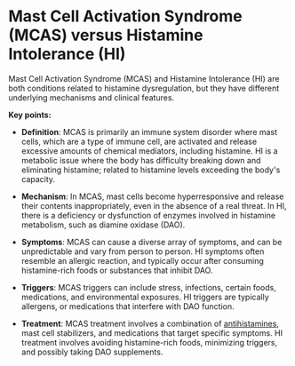 # Mast Cell Activation Syndrome (MCAS) versus Histamine Intolerance (HI)

Mast Cell Activation Syndrome (MCAS) and Histamine Intolerance (HI) are both conditions related to histamine dysregulation, but they have different underlying mechanisms and clinical features.

**Key points:**

* **Definition**: MCAS is primarily an immune system disorder where mast cells, which are a type of immune cell, are activated and release excessive amounts of chemical mediators, including histamine. HI is a metabolic issue where the body has difficulty breaking down and eliminating histamine; related to histamine levels exceeding the body's capacity.

* **Mechanism**: In MCAS, mast cells become hyperresponsive and release their contents inappropriately, even in the absence of a real threat. In HI, there is a deficiency or dysfunction of enzymes involved in histamine metabolism, such as diamine oxidase (DAO).

* **Symptoms**: MCAS can cause a diverse array of symptoms, and can be unpredictable and vary from person to person. HI symptoms often resemble an allergic reaction, and typically occur after consuming histamine-rich foods or substances that inhibit DAO.

* **Triggers**: MCAS triggers can include stress, infections, certain foods, medications, and environmental exposures. HI triggers are typically allergens, or medications that interfere with DAO function.

* **Treatment**: MCAS treatment involves a combination of [antihistamines](../antihistamines/), mast cell stabilizers, and medications that target specific symptoms. HI treatment involves avoiding histamine-rich foods, minimizing triggers, and possibly taking DAO supplements.
